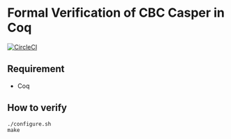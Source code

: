 # Formal Verification of CBC Casper in Coq

[![CircleCI](https://circleci.com/gh/yoshihiro503/cbc-casper-coq.svg?style=svg)](https://circleci.com/gh/yoshihiro503/cbc-casper-coq)

## Requirement

- Coq

## How to verify

```console
./configure.sh
make
```
